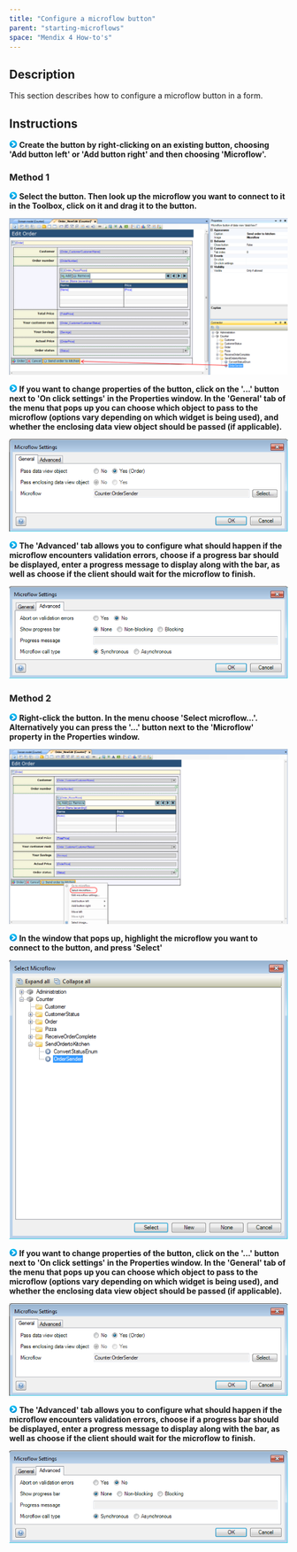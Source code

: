 ```yaml
---
title: "Configure a microflow button"
parent: "starting-microflows"
space: "Mendix 4 How-to's"
---
```

## Description

This section describes how to configure a microflow button in a form.

## Instructions

![](attachments/819203/917932.png) **Create the button by right-clicking on an existing button, choosing 'Add button left' or 'Add button right' and then choosing 'Microflow'.**

### Method 1

![](attachments/819203/917932.png) **Select the button. Then look up the microflow you want to connect to it in the Toolbox, click on it and drag it to the button.**

![](attachments/2621497/2752754.png)

![](attachments/819203/917932.png) **If you want to change properties of the button, click on the '...' button next to 'On click settings' in the Properties window. In the 'General' tab of the menu that pops up you can choose which object to pass to the microflow (options vary depending on which widget is being used), and whether the enclosing data view object should be passed (if applicable).**

![](attachments/2621497/2752753.png)

![](attachments/819203/917932.png) **The 'Advanced' tab allows you to configure what should happen if the microflow encounters validation errors, choose if a progress bar should be displayed, enter a progress message to display along with the bar, as well as choose if the client should wait for the microflow to finish.**

![](attachments/2621497/2752752.png)

### Method 2

![](attachments/819203/917932.png) **Right-click the button. In the menu choose 'Select microflow...'. Alternatively you can press the '...' button next to the 'Microflow' property in the Properties window.**

![](attachments/2621497/2752755.png)

![](attachments/819203/917932.png) **In the window that pops up, highlight the microflow you want to connect to the button, and press 'Select'**

![](attachments/2621497/2752756.png)

![](attachments/819203/917932.png) **If you want to change properties of the button, click on the '...' button next to 'On click settings' in the Properties window. In the 'General' tab of the menu that pops up you can choose which object to pass to the microflow (options vary depending on which widget is being used), and whether the enclosing data view object should be passed (if applicable).**

![](attachments/2621497/2752753.png)

![](attachments/819203/917932.png) **The 'Advanced' tab allows you to configure what should happen if the microflow encounters validation errors, choose if a progress bar should be displayed, enter a progress message to display along with the bar, as well as choose if the client should wait for the microflow to finish.**

![](attachments/2621497/2752752.png)
